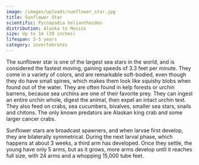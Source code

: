 ```yaml
---
image: /images/uploads/sunflower_star.jpg
title: Sunflower Star
scientific: Pycnapodia helianthoides
distribution: Alaska to Mexico
size: Up to 1m (39 inches)
lifespan: 3-5 years
category: invertebrates
---
```


The sunflower star is one of the largest sea stars in the world, and is considered the fastest moving, gaining speeds of 3.3 feet per minute. They come in a variety of colors, and are remarkable soft-bodied, even though they do have small spines, which makes them look like squishy blobs when found out of the water. They are often found in kelp forests or urchin barrens, because sea urchins are one of their favorite prey. They can ingest an entire urchin whole, digest the animal, then expel an intact urchin test. They also feed on crabs, sea cucumbers, bivalves, smaller sea stars, snails and chitons. The only known predators are Alaskan king crab and some larger cancer crabs.

Sunflower stars are broadcast spawners, and when larvae first develop, they are bilaterally symmetrical. During the next larval phase, which happens at about 3 weeks, a third arm has developed. Once they settle, the young have only 5 arms, but as it grows, more arms develop until it reaches full size, with 24 arms and a whopping 15,000 tube feet.
